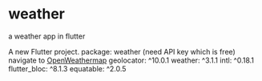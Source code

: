 # weather
a weather app in flutter

A new Flutter project.
package:
    weather (need API key which is free)
    navigate to [OpenWeathermap](https://OpenWeathermap.com "API KEY")
    geolocator: ^10.0.1
    weather: ^3.1.1
    intl: ^0.18.1
    flutter_bloc: ^8.1.3
    equatable: ^2.0.5


